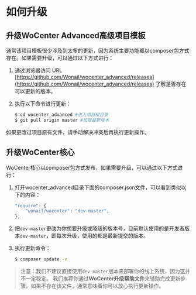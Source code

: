 # 如何升级 #

## 升级WoCenter Advanced高级项目模板 ##

通常该项目模板很少涉及到太多的更新，因为系统主要功能都以composer包方式存在。如果需要升级，可以通过以下方式进行：

1. 通过浏览器访问 URL [https://github.com/Wonail/wocenter_advanced/releases](https://github.com/Wonail/wocenter_advanced/releases)
了解是否存在可以更新的版本。

2. 执行以下命令进行更新：

   ```bash
   $ cd wocenter_advanced #进入项目根目录
   $ git pull origin master #拉取最新版本
   ```

如果更改过项目原有文件，请手动解决冲突后再执行更新操作。

## 升级WoCenter核心 ##

WoCenter核心以composer包方式发布，如果需要升级，可以通过以下方式进行：

1. 打开wocenter_advanced目录下面的composer.json文件，可以看到类似以下的内容：

   ```php
   "require": {
       "wonail/wocenter": "dev-master",
   },
   ```

2. 把`dev-master`更改为你想要升级或降级的版本号，目前默认使用的是开发者版本`dev-master`，即每次升级，使用的都是最新提交的版本。

3. 执行更新命令：

   ```bash
   $ composer update -v
   ```

>   注意：我们不建议直接使用`dev-master`版本来部署你的线上系统，因为这并不一定稳定。
>   我们推荐你通过**WoCenter升级帮助文件**来辅助完成更新步骤。如果不存在该文件，通常意味着你可以放心执行更新操作。
